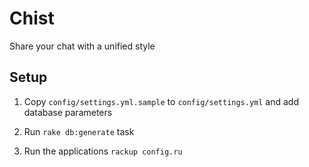 Chist
=====

Share your chat with a unified style

## Setup

1. Copy `config/settings.yml.sample` to `config/settings.yml` and add database parameters

2. Run `rake db:generate` task

3. Run the applications `rackup config.ru`

